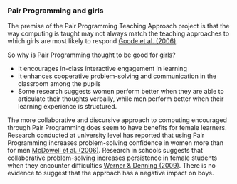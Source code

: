 ### Pair Programming and girls

The premise of the Pair Programming Teaching Approach project is that the way computing is taught may not always match the teaching approaches to which girls are most likely to respond [Goode et al. (2006)](https://www.semanticscholar.org/paper/Lost-in-Translation%3A-Gender-and-High-School-Science-Goode-Estrella/787d7aa31ca0bc201c22597170931e4d2987352c). 

So why is Pair Programming thought to be good for girls?
+ It encourages in-class interactive engagement in learning
+ It enhances cooperative problem-solving and communication in the classroom among the pupils
+ Some research suggests women perform better when they are able to articulate their thoughts verbally, while men perform better when their learning experience is structured.

The more collaborative and discursive approach to computing encouraged through Pair Programming does seem to have benefits for female learners. Research conducted at university level has reported that using Pair Programming increases problem-solving confidence in women more than for men [McDowell et al. (2006)](https://dl.acm.org/doi/abs/10.1145/1145287.1145293). Research in schools suggests that collaborative problem-solving increases persistence in female students when they encounter difficulties [Werner & Denning (2009)](https://www.tandfonline.com/doi/abs/10.1080/15391523.2009.10782540). There is no evidence to suggest that the approach has a negative impact on boys.
